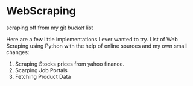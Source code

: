 # WebScraping
scraping off from my git *bucket* list  

Here are a few little implementations I ever wanted to try.
List of Web Scraping using Python with the help of online sources and my own small changes:
1. Scraping Stocks prices from yahoo finance.
2. Scarping Job Portals
3. Fetching Product Data



